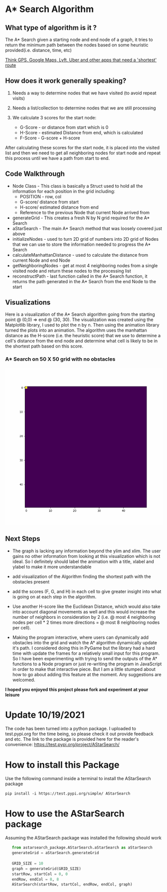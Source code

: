 # A* Search Algorithm
## What type of algorithm is it ?
The A* Search given a starting node and end node of a graph, it tries to return the minimum path between the nodes based on some heuristic provided(i.e. distance, time, etc)

[Think GPS, Google Maps, Lyft, Uber and other apps that need a 'shortest' route ](https://www.google.com/maps/dir/RPM+Raceway+%7C+Race+Play+More,+Caven+Point+Road,+Jersey+City,+NJ/New+York,+NY/@40.7186414,-74.1041897,12z/data=!4m14!4m13!1m5!1m1!1s0x89c250e37a00c263:0x6ebef698e721f02d!2m2!1d-74.0731389!2d40.6997346!1m5!1m1!1s0x89c24fa5d33f083b:0xc80b8f06e177fe62!2m2!1d-74.0059728!2d40.7127753!3e0)

## How does it work generally speaking?
1. Needs a way to determine nodes that we have visited (to avoid repeat visits)

2. Needs a list/collection to determine nodes that we are still processing

3. We calculate 3 scores for the start node:
    * G-Score - or distance from start which is 0
    * H-Score - estimated Distance from end, which is calculated
    * F-Score - G-score + H-score

After calculating these scores for the start node, it is placed into the visited list and then we need to get all neighboring nodes for start node and repeat this process until we have a path from start to end.

## Code Walkthrough
* Node Class - This class is basically a Struct used to hold all the information for each position in the grid including:
    * POSITION - row, col
    * G-score/ distance from start
    * H-score/ estimated distance from end
    * Reference to the previous Node that current Node arrived from
* generateGrid - This creates a fresh N by N grid required for the A* Search
* aStarSearch - The main A* Search method that was loosely covered just above
* initializeNodes - used to turn 2D grid of numbers into 2D grid of Nodes that we can use to store the information needed to progress the A* Search
* calculateManhattanDistance - used to calculate the distance from current Node and end Node
* getNeighboringNodes - get at most 4 neighboring nodes from a single visited node and return these nodes to the processing list
* reconstructPath - last function called in the A* Search function, it returns the path generated in the A* Search from the end Node to the start

## Visualizations
Here is a visualization of the A* Search algorithm going from the starting point @ (0,0) => end @ (30, 30). The visualization was created using the Matplotlib library, I used to plot the n by n. Then using the animation library turned the plots into an animation. The algorithm uses the manhattan distance as the H-score (i.e. the heuristic score) that we use to determine a cell's distance from the end node and determine what cell is likely to be in the shortest path based on this score.

### A* Search on 50 X 50 grid with no obstacles
![](test_anim.gif)

## Next Steps
* The graph is lacking any information beyond the ylim and xlim. The user gains no other information from looking at this visualization which is not ideal. So I definitely should label the animation with a title, xlabel and ylabel to make it more understandable

* add visualization of the Algorithm finding the shortest path with the obstacles present

* add the scores (F, G, and H) in each cell to give greater insight into what is going on at each step in the algorithm.

* Use another H-score like the Euclidean Distance, which would also take into account diagonal movements as well and this would increase the number of neighbors in consideration by 2 (i.e. @ most 4 neighboring nodes per cell * 2 times more directions = @ most 8 neighboring nodes per cell).

* Making the program interactive, where users can dynamically add obstacles into the grid and watch the A* algorithm dynamically update it's path. I considered doing this in PyGame but the library had a hard time with update the frames for a relatively small input for this program. So I have been experimenting with trying to send the outputs of the A* functions to a Node program or just re-writing the program in JavaScript in order to make that interactive piece. But I am a little stumped about how to go about adding this feature at the moment. Any suggestions are welcomed.

<b>I hoped you enjoyed this project please fork and experiment at your leisure</b>

# Update 10/19/2021
The code has been turned into a python package. I uploaded to test.pypi.org for the time being, so please check it out provide feedback and etc.
The link to the package is provided here for the reader's convenience: https://test.pypi.org/project/AStarSearch/

# How to install this Package
Use the following command inside a terminal to install the AStarSearch package
```
pip install -i https://test.pypi.org/simple/ AStarSearch
```

# How to use the AStarSearch package 
Assuming the AStarSearch package was installed the following should work
``` python
   from astarsearch_package.AStarSearch.aStarSearch as aStarSearch
   generateGrid = aStarSearch.generateGrid
   
   GRID_SIZE = 10
   graph = generateGrid(GRID_SIZE)
   startRow, startCol = 0, 0
   endRow, endCol = 8, 8
   AStarSearch(startRow, startCol, endRow, endCol, graph)
```
